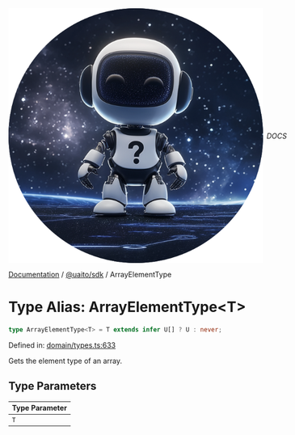 <div style="display:flex; align-items:center;">
  <img alt="My logo" src="../UAITO.png" style="margin-right: .5em;" />
  <em>DOCS</em>
</div>

[Documentation](README.md) / [@uaito/sdk](@uaito.sdk.md) / ArrayElementType

# Type Alias: ArrayElementType\<T\>

```ts
type ArrayElementType<T> = T extends infer U[] ? U : never;
```

Defined in: [domain/types.ts:633](https://github.com/elribonazo/uaito/blob/fab0c6d8b23bcab892e93249daa38602f313cf4c/packages/sdk/src/domain/types.ts#L633)

Gets the element type of an array.

## Type Parameters

| Type Parameter |
| ------ |
| `T` |
